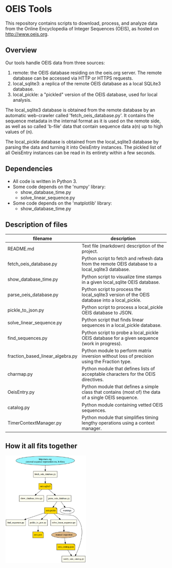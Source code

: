 OEIS Tools
==========

This repository contains scripts to download, process, and analyze data from the
Online Encyclopedia of Integer Sequences (OEIS), as hosted on http://www.oeis.org.

Overview
--------

Our tools handle OEIS data from three sources:

1. remote: the OEIS database residing on the oeis.org server. The remote database can be accessed via HTTP or HTTPS requests.
2. local_sqlite3: a replica of the remote OEIS database as a local SQLite3 database.
3. local_pickle: a "pickled" version of the OEIS database, used for local analysis.

The local_sqlite3 database is obtained from the remote database by an automatic web-crawler called 'fetch_oeis_database.py'.
It contains the sequence metadata in the internal format as it is used on the remote side, as well as so called 'b-file'
data that contain sequence data a(n) up to high values of (n).

The local_pickle database is obtained from the local_sqlite3 database by parsing the data and turning it into OeisEntry
instances. The pickled list of all OeisEntry instances can be read in its entirety within a few seconds.

Dependencies
------------

- All code is written in Python 3.
- Some code depends on the 'numpy' library:
  - show_database_time.py
  - solve_linear_sequence.py
- Some code depends on the 'matplotlib' library:
  - show_database_time.py

Description of files
--------------------

filename                          |  description
----------------------------------|-------------------------------------------------------------------------------------------------------
README.md                         |  Text file (markdown) description of the project.
fetch_oeis_database.py            |  Python script to fetch and refresh data from the remote OEIS database to a local_sqlite3 database.
show_database_time.py             |  Python script to visualize time stamps in a given local_sqlite OEIS database.
parse_oeis_database.py            |  Python script to process the local_sqlite3 version of the OEIS database into a local_pickle.
pickle_to_json.py                 |  Python script to process a local_pickle OEIS database to JSON.
solve_linear_sequence.py          |  Python script that finds linear sequences in a local_pickle database.
find_sequences.py                 |  Python script to probe a local_pickle OEIS database for a given sequence (work in progress).
fraction_based_linear_algebra.py  |  Python module to perform matrix inversion without loss of precision using the Fraction type.
charmap.py                        |  Python module that defines lists of acceptable characters for the OEIS directives.
OeisEntry.py                      |  Python module that defines a simple class that contains (most of) the data of a single OEIS sequence.
catalog.py                        |  Python module containing vetted OEIS sequences.
TimerContextManager.py            |  Python module that simplifies timing lengthy operations using a context manager.

How it all fits together
------------------------

<img alt="Overview of OEIS tools" src="docs/oeis-tools.png" width="50%">